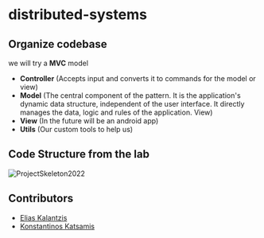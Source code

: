 # distributed-systems

## Organize codebase
we will try a **MVC** model
- **Controller** (Accepts input and converts it to commands for the model or view)
- **Model** (The central component of the pattern. It is the application's dynamic data structure, independent of the user interface. It directly manages the data, logic and rules of the application.
  View)
- **View** (In the future will be an android app)
- **Utils** (Our custom tools to help us)

## Code Structure from the lab
![ProjectSkeleton2022](https://user-images.githubusercontent.com/29278831/160910448-4e0fa86c-7d93-40af-86d9-9685345261ab.png)

## Contributors
- [Elias Kalantzis](https://github.com/L0TH)
- [Konstantinos Katsamis](https://github.com/konstantinosKatsamis)